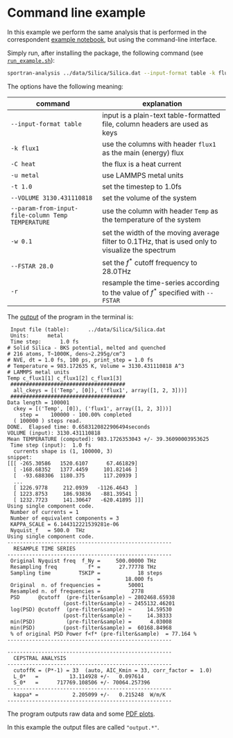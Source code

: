 # Command line example

In this example we perform the same analysis that is performed in the correspondent [example notebook](../02_example_cepstrum_doublecomp_NaCl.ipynb), but using the command-line interface.

Simply run, after installing the package, the following command (see [`run_example.sh`](run_example.sh)):

```bash
sportran-analysis ../data/Silica/Silica.dat --input-format table -k flux1 -C heat -u metal -t 1.0 --VOLUME 3130.431110818 --param-from-input-file-column Temp TEMPERATURE -w 0.1 --FSTAR 28.0 -r
```

The options have the following meaning:

| command | explanation |
| --- | --- |
| `--input-format table` | input is a plain-text table-formatted file, column headers are used as keys |
| `-k flux1` | use the columns with header `flux1` as the main (energy) flux |
| `-C heat` | the flux is a heat current |
| `-u metal` | use LAMMPS metal units |
| `-t 1.0` | set the timestep to 1.0fs |
| `--VOLUME 3130.431110818` | set the volume of the system |
| `--param-from-input-file-column Temp TEMPERATURE` | use the column with header `Temp` as the temperature of the system |
| `-w 0.1` | set the width of the moving average filter to 0.1THz, that is used only to visualize the spectrum |
| `--FSTAR 28.0` | set the $f^*$ cutoff frequency to 28.0THz |
| `-r` | resample the time-series according to the value of $f^*$ specified with `--FSTAR` |

The [output](output_ref.log) of the program in the terminal is:

```text
 Input file (table):      ../data/Silica/Silica.dat
 Units:      metal
 Time step:      1.0 fs
# Solid Silica - BKS potential, melted and quenched
# 216 atoms, T~1000K, dens~2.295g/cm^3
# NVE, dt = 1.0 fs, 100 ps, print_step = 1.0 fs
# Temperature = 983.172635 K, Volume = 3130.431110818 A^3
# LAMMPS metal units
Temp c_flux1[1] c_flux1[2] c_flux1[3]
 #####################################
  all_ckeys = [('Temp', [0]), ('flux1', array([1, 2, 3]))]
 #####################################
Data length = 100001
  ckey = [('Temp', [0]), ('flux1', array([1, 2, 3]))]
    step =    100000 - 100.00% completed
  ( 100000 ) steps read.
DONE.  Elapsed time: 0.6583120822906494seconds
VOLUME (input): 3130.431110818
Mean TEMPERATURE (computed): 983.1726353043 +/- 39.36090003953625
 Time step (input):  1.0 fs
  currents shape is (1, 100000, 3)
snippet:
[[[ -265.30586   1520.6107      67.461829]
  [ -168.68352   1377.4459     101.82146 ]
  [  -93.688306  1180.375      117.20939 ]
  ...
  [ 1226.9778     212.0939   -1126.4643  ]
  [ 1223.8753     186.93836   -881.39541 ]
  [ 1232.7723     141.30647   -620.41895 ]]]
Using single component code.
 Number of currents = 1
 Number of equivalent components = 3
 KAPPA_SCALE = 6.144312221539281e-06
 Nyquist_f   = 500.0  THz
Using single component code.
-----------------------------------------------------
  RESAMPLE TIME SERIES
-----------------------------------------------------
 Original Nyquist freq  f_Ny =     500.00000 THz
 Resampling freq          f* =      27.77778 THz
 Sampling time         TSKIP =            18 steps
                             =        18.000 fs
 Original  n. of frequencies =         50001
 Resampled n. of frequencies =          2778
 PSD      @cutoff  (pre-filter&sample) ~ 2802468.65938
                  (post-filter&sample) ~ 2455132.46201
 log(PSD) @cutoff  (pre-filter&sample) ~     14.59530
                  (post-filter&sample) ~     14.38333
 min(PSD)          (pre-filter&sample) =      4.03008
 min(PSD)         (post-filter&sample) =  60168.84968
 % of original PSD Power f<f* (pre-filter&sample)  = 77.164 %
-----------------------------------------------------

-----------------------------------------------------
  CEPSTRAL ANALYSIS
-----------------------------------------------------
  cutoffK = (P*-1) = 33  (auto, AIC_Kmin = 33, corr_factor =  1.0)
  L_0*   =          13.114928 +/-   0.097614
  S_0*   =      717769.108506 +/- 70064.257396
-----------------------------------------------------
  kappa* =           2.205099 +/-   0.215248  W/m/K
-----------------------------------------------------
```

The program outputs raw data and some [PDF plots](output_ref.plots.pdf).

In this example the output files are called `"output.*"`.
